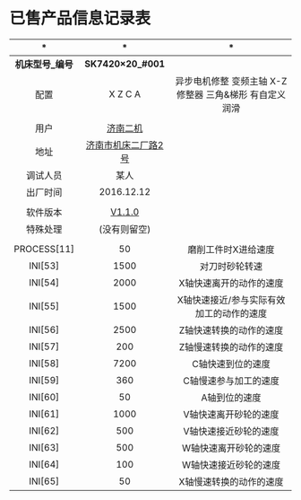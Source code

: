 # 已售产品信息记录表

|*|*|*|
|:----:|:----:|:----:|
|**机床型号_编号**|**SK7420×20_#001**|
|配置|X Z C A|异步电机修整 变频主轴 X-Z修整器 三角&梯形 有自定义润滑
|||
|用户|[济南二机](http://www.jiermt.com/)
|地址|[济南市机床二厂路2号](http://f.amap.com/3LzST_06326kL)
|调试人员|某人
|出厂时间|2016.12.12
|||
|软件版本|[V1.1.0](https://github.com/nie11kun/Programing_NC/releases/tag/V1.1.0)
|特殊处理|(没有则留空)
|||
|PROCESS[11]|50|磨削工件时X进给速度
|INI[53]|1500|对刀时砂轮转速
|INI[54]|2000|X轴快速离开的动作的速度
|INI[55]|1500|X轴快速接近/参与实际有效加工的动作的速度
|INI[56]|2500|Z轴快速转换的动作的速度
|INI[57]|200|Z轴慢速转换的动作的速度
|INI[58]|7200|C轴快速到位的速度
|INI[59]|360|C轴慢速参与加工的速度
|INI[60]|50|A轴到位的速度
|INI[61]|1000|V轴快速离开砂轮的速度
|INI[62]|500|V轴快速接近砂轮的速度
|INI[63]|500|W轴快速离开砂轮的速度
|INI[64]|100|W轴快速接近砂轮的速度
|INI[65]|50|X轴慢速转换的动作的速度
